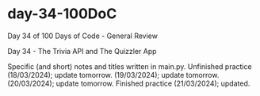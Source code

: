# day-34-100DoC
Day 34 of 100 Days of Code - General Review

Day 34 - The Trivia API and The Quizzler App

Specific (and short) notes and titles written in main.py. 
  Unfinished practice (18/03/2024); update tomorrow.
                      (19/03/2024); update tomorrow.
                      (20/03/2024); update tomorrow.
    Finished practice (21/03/2024); updated.
